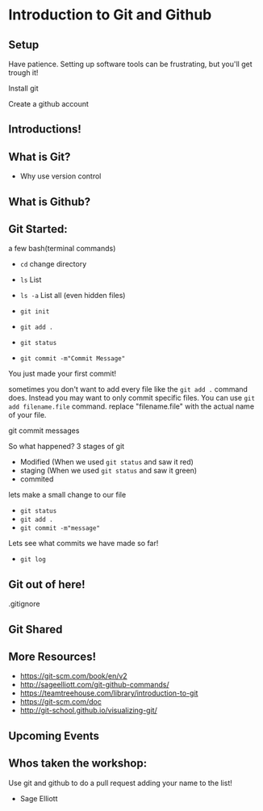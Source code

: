 # Introduction to Git and Github

## Setup
Have patience. Setting up software tools can be frustrating, but you'll get trough it! 

Install git

Create a github account

## Introductions!


## What is Git?

- Why use version control


## What is Github?


## Git Started:

a few bash(terminal commands)

- `cd` change directory 
- `ls` List 
- `ls -a` List all (even hidden files)

- `git init`
- `git add .` 
- `git status`
- `git commit -m"Commit Message"`

You just made your first commit!

sometimes you don't want to add every file like the `git add .` command does. Instead you may want to only commit specific files. You can use `git add filename.file` command. replace "filename.file" with the actual name of your file. 

git commit messages


So what happened?
3 stages of git

- Modified (When we used `git status` and saw it red)
- staging (When we used `git status` and saw it green)
- commited 


lets make a small change to our file

- `git status`
- `git add .`
- `git commit -m"message"`

Lets see what commits we have made so far!

- `git log`

## Git out of here!
.gitignore




## Git Shared




## More Resources!

- https://git-scm.com/book/en/v2
- http://sageelliott.com/git-github-commands/
- https://teamtreehouse.com/library/introduction-to-git
- https://git-scm.com/doc
- http://git-school.github.io/visualizing-git/



## Upcoming Events

## Whos taken the workshop:
Use git and github to do a pull request adding your name to the list!

- Sage Elliott



